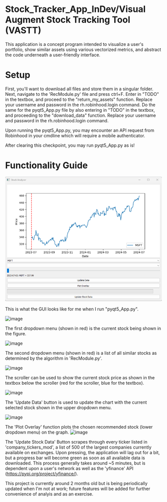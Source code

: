 # Stock_Tracker_App_InDev/Visual Augment Stock Tracking Tool (VASTT) 

This application is a concept program intended to visualize a user's portfolio, show similar assets using various vectorized metrics, and abstract the code underneath a user-friendly interface. 

# Setup
First, you'll want to download all files and store them in a singular folder. Next, navigate to the 'RecModule.py' file and press ctrl+F. Enter in "TODO" in the textbox, and proceed to the "return_my_assets" function. Replace your username and password in the rh.robinhood.login command. Do the same for the pyqt5_App.py file by also entering  in "TODO" in the textbox, and proceeding to the "download_data" function. Replace your username and password in the rh.robinhood.login command.

Upon running the pyqt5_App.py, you may encounter an API request from Robinhood in your cmdline which will require a mobile authenticator. 

After clearing this checkpoint, you may run pyqt5_App.py as is!

# Functionality Guide
![image](https://github.com/dawangan/Stock_Tracker_App_InDev/blob/main/imagefolder/345260479-143f5088-9c5b-4db4-9779-56ecead6d698.png)

This is what the GUI looks like for me when I run "pyqt5_App.py".

![image](345260748-11ffc06b-48e3-4fd4-9314-87379bff4e38.png)

The first dropdown menu (shown in red) is the current stock being shown in the figure. 

![image](345260903-d2cfedc0-b713-493b-9eeb-717d864b1d40.png)

The second dropdown menu (shown in red) is a list of all similar stocks as determined by the algorithm in 'RecModule.py'. 

![image](345261227-ade98a2b-ad8b-47b2-9b1e-c176205fbc92.png)

The scroller can be used to show the current stock price as shown in the textbox below the scroller (red for the scroller, blue for the textbox). 

![image](345261469-8b1ee5af-1f6a-4c6e-a2c2-6a895be7311b.png)

The 'Update Data' button is used to update the chart with the current selected stock shown in the upper dropdown menu.

![image](345261504-a98937a1-769b-403c-8f66-b4e536023e87.png)

The 'Plot Overlay' function plots the chosen recommended stock (lower dropdown menu) on the graph. 
![image](345264946-f5e94142-12e6-4034-8199-43c0dd337e01.png)

The 'Update Stock Data' Button scrapes through every ticker listed in 'company_tickers_mod', a list of 500 of the largest companies currently available on exchanges. Upon pressing, the application will lag out for a bit, but a progress bar will become green as soon as all available data is downloaded. This process generally takes around ~5 minutes, but is dependent upon a user's network as well as the 'yfinance' API (https://pypi.org/project/yfinance/). 

This project is currently around 2 months old but is being periodically updated when I'm not at work; future features will be added for further convenience of analyis and as an exercise. 
